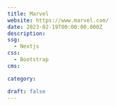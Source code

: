```yaml
---
title: Marvel
website: https://www.marvel.com/
date: 2023-02-19T00:00:00.000Z
description:
ssg:
  - Nextjs
css:
  - Bootstrap
cms:

category:

draft: false
---
```

